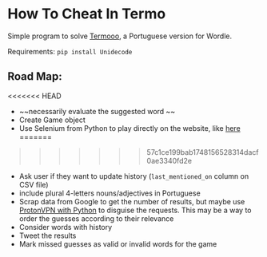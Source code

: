 # How To Cheat In Termo

Simple program to solve [Termooo](https://newsbeezer.com/portugaleng/wordle-becomes-viral-and-there-is-already-a-portuguese-version-term-ooo/), a Portuguese version for Wordle.

Requirements: `pip install Unidecode`

Road Map:
-------
<<<<<<< HEAD
+ ~~necessarily evaluate the suggested word ~~
+ Create Game object
+ Use Selenium from Python to play directly on the website, like [here](https://stackoverflow.com/questions/30615157/sending-javascript-command-from-python-shell) 
=======
>>>>>>> 57c1ce199bab1748156528314dacf0ae3340fd2e
+ Ask user if they want to update history (`last_mentioned_on` column on CSV file)
+ include plural 4-letters nouns/adjectives in Portuguese 
+ Scrap data from Google to get the number of results, but maybe use [ProtonVPN with Python](https://pypi.org/project/protonvpn-cli/) to disguise the requests. This may be a way to order the guesses according to their relevance
+ Consider words with history
+ Tweet the results
+ Mark missed guesses as valid or invalid words for the game
